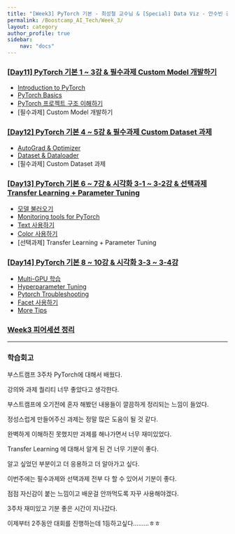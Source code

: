 ```yaml
---
title: "[Week3] PyTorch 기본 - 최성철 교수님 & [Special] Data Viz - 안수빈 강사"
permalink: /Boostcamp_AI_Tech/Week_3/
layout: category
author_profile: true
sidebar:
    nav: "docs"
---
```


### [[Day11] PyTorch 기본 1 ~ 3강 & 필수과제 Custom Model 개발하기](https://raki-1203.github.io/boostcamp_ai_tech/week_3/README11/)

- [Introduction to PyTorch](https://raki-1203.github.io/boostcamp_ai_tech/week_3/01.-Introduction-to-PyTorch/)
- [PyTorch Basics](https://raki-1203.github.io/boostcamp_ai_tech/week_3/02.-PyTorch-Basics/)
- [PyTorch 프로젝트 구조 이해하기](https://raki-1203.github.io/boostcamp_ai_tech/week_3/03.-PyTorch-Project-Structure/)
- [필수과제] Custom Model 개발하기

### [[Day12] PyTorch 기본 4 ~ 5강 & 필수과제 Custom Dataset 과제](https://raki-1203.github.io/boostcamp_ai_tech/week_3/README12/)

- [AutoGrad & Optimizer](https://raki-1203.github.io/boostcamp_ai_tech/week_3/01.-AutoGrad-&-Optimizer/)
- [Dataset & Dataloader](https://raki-1203.github.io/boostcamp_ai_tech/week_3/02.-Dataset-&-Dataloader/)
- [필수과제] Custom Dataset 과제

### [[Day13] PyTorch 기본 6 ~ 7강 & 시각화 3-1 ~ 3-2강 & 선택과제 Transfer Learning + Parameter Tuning](https://raki-1203.github.io/boostcamp_ai_tech/week_3/README13/)

- [모델 불러오기](https://raki-1203.github.io/boostcamp_ai_tech/week_3/01.-Load-Model/)
- [Monitoring tools for PyTorch](https://raki-1203.github.io/boostcamp_ai_tech/week_3/02.-Monitoroing-tools-for-PyTorch/)
- [Text 사용하기](https://raki-1203.github.io/boostcamp_ai_tech/week_3/03.-Text/)
- [Color 사용하기](https://raki-1203.github.io/boostcamp_ai_tech/week_3/04.-Color/)
- [선택과제] Transfer Learning + Parameter Tuning

### [[Day14] PyTorch 기본 8 ~ 10강 & 시각화 3-3 ~ 3-4강](https://raki-1203.github.io/boostcamp_ai_tech/week_3/README14/)

- [Multi-GPU 학습](https://raki-1203.github.io/boostcamp_ai_tech/week_3/01.-Multi-GPU/)
- [Hyperparameter Tuning](https://raki-1203.github.io/boostcamp_ai_tech/week_3/02.-Hyperparameter-Tuning/)
- [Pytorch Troubleshooting](https://raki-1203.github.io/boostcamp_ai_tech/week_3/03.-PyTorch-Troubleshooting/)
- [Facet 사용하기](https://raki-1203.github.io/boostcamp_ai_tech/week_3/04.-Facet/)
- [More Tips](https://raki-1203.github.io/boostcamp_ai_tech/week_3/05.-More-Tips/)

### [Week3 피어세션 정리](https://github.com/raki-1203/Boostcamp_2st_Hot6/tree/main/Meetup-log/week3)

---
### 학습회고

부스트캠프 3주차 PyTorch에 대해서 배웠다.

강의와 과제 퀄리티 너무 좋았다고 생각한다.

부스트캠프에 오기전에 혼자 해봤던 내용들이 깔끔하게 정리되는 느낌이 들었다.

정성스럽게 만들어주신 과제는 정말 많은 도움이 될 것 같다.

완벽하게 이해하진 못했지만 과제를 해나가면서 너무 재미있었다.

Transfer Learning 에 대해서 알게 된 건 너무 기분이 좋다.

알고 싶었던 부분이고 더 응용하고 더 알아가고 싶다.

이번주에는 필수과제와 선택과제 전부 다 할 수 있어서 기분이 좋다.

점점 자신감이 붙는 느낌이고 배운걸 안까먹도록 자꾸 사용해야겠다.

3주차 재미있고 기분 좋은 시간이 지나갔다.

이제부터 2주동안 대회를 진행하는데 1등하고싶다.........ㅎㅎ